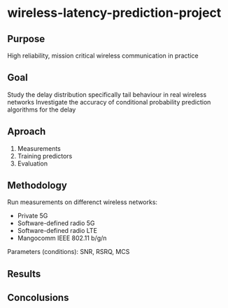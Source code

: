 # wireless-latency-prediction-project



## Purpose

High reliability, mission critical wireless communication in practice

## Goal

Study the delay distribution specifically tail behaviour in real wireless networks
Investigate the accuracy of conditional probability prediction algorithms for the delay

## Aproach

1. Measurements
2. Training predictors
3. Evaluation

## Methodology

Run measurements on differenct wireless networks:
- Private 5G
- Software-defined radio 5G
- Software-defined radio LTE
- Mangocomm IEEE 802.11 b/g/n

Parameters (conditions): SNR, RSRQ, MCS

## Results

## Concolusions
